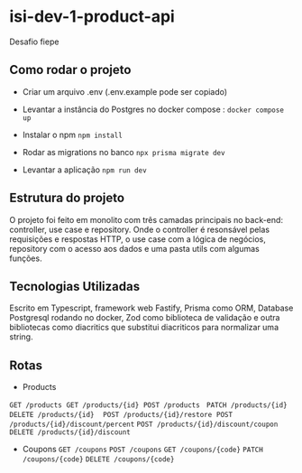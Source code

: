# isi-dev-1-product-api
Desafio fiepe

## Como rodar o projeto

- Criar um arquivo .env (.env.example pode ser copiado)

- Levantar a instância do Postgres no docker compose :
 `docker compose up`

- Instalar o npm
 `npm install`

- Rodar as migrations no banco
 `npx prisma migrate dev`

- Levantar a aplicação
`npm run dev`

## Estrutura do projeto
 
 O projeto foi feito em monolito com três camadas principais no back-end: controller, use case e repository. Onde o controller é resonsável pelas requisições e respostas HTTP, o use case com a lógica de negócios, repository com o acesso aos dados e uma pasta utils com algumas funções.

## Tecnologias Utilizadas
 
 Escrito em Typescript, framework web Fastify, Prisma como ORM, Database Postgresql rodando no docker, Zod como biblioteca de validação e outra bibliotecas como diacritics que substitui diacriticos para normalizar uma string. 

## Rotas

- Products

`GET /products` 
`GET /products/{id}` 
`POST /products`  
`PATCH /products/{id}`  
`DELETE /products/{id}`   
`POST /products/{id}/restore` 
`POST /products/{id}/discount/percent` 
`POST /products/{id}/discount/coupon`  
`DELETE /products/{id}/discount`

- Coupons
`GET /coupons`
`POST /coupons`
`GET /coupons/{code}`
`PATCH /coupons/{code}`
`DELETE /coupons/{code}`
